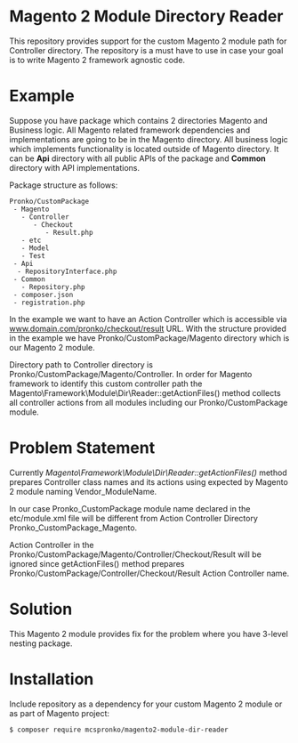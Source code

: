 # Magento 2 Module Directory Reader
This repository provides support for the custom Magento 2 module path for Controller directory. The repository is a must have to use in case your goal is to write Magento 2 framework agnostic code.

# Example
Suppose you have package which contains 2 directories Magento and Business logic. All Magento related framework dependencies and implementations are going to be in the Magento directory. All business logic which implements functionality is located outside of Magento directory. It can be **Api** directory with all public APIs of the package and **Common** directory with API implementations.

Package structure as follows:

```
Pronko/CustomPackage
 - Magento
   - Controller
      - Checkout
         - Result.php
   - etc
   - Model
   - Test
 - Api
  - RepositoryInterface.php
 - Common
   - Repository.php
 - composer.json
 - registration.php
 ```
 
In the example we want to have an Action Controller which is accessible via www.domain.com/pronko/checkout/result URL. With the structure provided in the example we have Pronko/CustomPackage/Magento directory which is our Magento 2 module.

Directory path to Controller directory is Pronko/CustomPackage/Magento/Controller. In order for Magento framework to identify this custom controller path the Magento\Framework\Module\Dir\Reader::getActionFiles() method collects all controller actions from all modules including our Pronko/CustomPackage module.

# Problem Statement

Currently _Magento\Framework\Module\Dir\Reader::getActionFiles()_ method prepares Controller class names and its actions using expected by Magento 2 module naming Vendor_ModuleName.

In our case Pronko_CustomPackage module name declared in the etc/module.xml file will be different from Action Controller Directory Pronko_CustomPackage_Magento.

Action Controller in the Pronko/CustomPackage/Magento/Controller/Checkout/Result will be ignored since getActionFiles() method prepares Pronko/CustomPackage/Controller/Checkout/Result Action Controller name.

# Solution

This Magento 2 module provides fix for the problem where you have 3-level nesting package.

# Installation
Include repository as a dependency for your custom Magento 2 module or as part of Magento project:
```
$ composer require mcspronko/magento2-module-dir-reader
```
